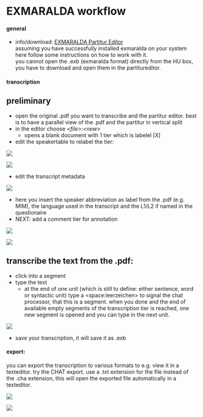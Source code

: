 # EXMARALDA workflow
#### general
- info/download: [EXMARALDA Partitur Editor][1]   
assuming you have successfully installed exmaralda on your system here follow some instructions on how to work with it.    
you cannot open the .exb (exmaralda format) directly from the HU box, you have to download and open them in the partitureditor.   
#### transcription
## preliminary
- open the original .pdf you want to transcribe and the partitur editor. best is to have a parallel view of the .pdf and the partitur in vertical split
- in the editor choose *\<file\>:\<new\>*
	- opens a blank document with 1 tier which is labelel  [X]
- edit the speakertable to relabel the tier:

![][image-1]

![][image-2]

- edit the transcript metadata

![][image-3]

- here you insert the speaker abbreviation as label from the .pdf (e.g. MIM), the language used in the transcript and the L1/L2 if named in the questionaire
- NEXT: add a comment tier for annotation

![][image-4]

![][image-5]

## transcribe the text from the .pdf:
- click into a segment
- type the text
	- at the end of one unit (which is still to define: either sentence, word or syntactic unit) type a \<space:leerzeichen\> to signal the chat processor, that this is a segment. when you done and the end of available empty segments of the transcription tier is reached, one new segment is opened and you can type in the next unit.

![][image-6]

- save your transcription, it will save it as .exb

#### export:
you can export the transcription to various formats to e.g. view it in a texteditor. try the CHAT export. use a .txt extension for the file instead of the .cha extension, this will open the exported file automatically in a texteditor.

![][image-7]

![][image-8]

[1]:	https://exmaralda.org/de/partitur-editor-de/

[image-1]:	https://ada-sub.dh-index.org/school/pr/2023-04-15/ses_wrapup/src/exm_2_1.png
[image-2]:	https://ada-sub.dh-index.org/school/pr/2023-04-15/ses_wrapup/src/exm_2_2.png
[image-3]:	https://ada-sub.dh-index.org/school/pr/2023-04-15/ses_wrapup/src/exm_2_2b.png
[image-4]:	https://ada-sub.dh-index.org/school/pr/2023-04-15/ses_wrapup/src/exm_2_3.png
[image-5]:	https://ada-sub.dh-index.org/school/pr/2023-04-15/ses_wrapup/src/exm_2_3b.png
[image-6]:	https://ada-sub.dh-index.org/school/pr/2023-04-15/ses_wrapup/src/exm_2_4.png
[image-7]:	https://ada-sub.dh-index.org/school/pr/2023-04-15/ses_wrapup/src/exm_2_5a.png
[image-8]:	https://ada-sub.dh-index.org/school/pr/2023-04-15/ses_wrapup/src/exm_2_5b.png